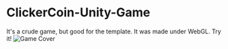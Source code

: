 # ClickerCoin-Unity-Game
It's a crude game, but good for the template. It was made under WebGL. Try it!
![Game Cover](https://ltdfoto.ru/images/2024/09/01/BEZ-IMENI-1.jpg)
